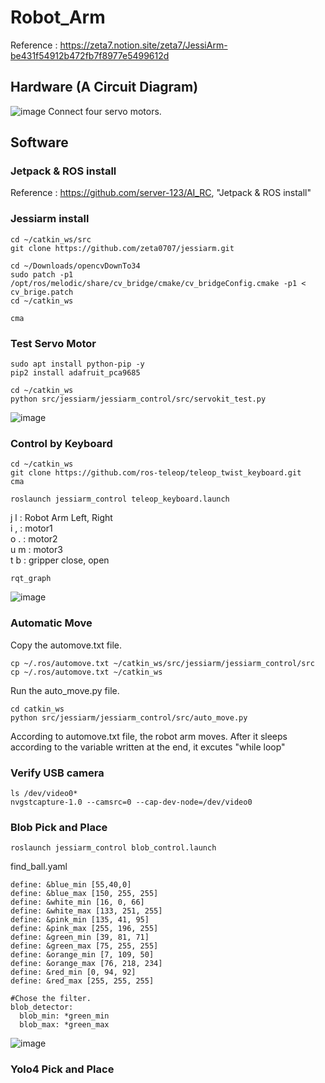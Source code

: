 # Robot_Arm
Reference : https://zeta7.notion.site/zeta7/JessiArm-be431f54912b472fb7f8977e5499612d
## Hardware (A Circuit Diagram)
![image](https://github.com/server-123/Robot_Arm/assets/73692229/263003c9-ebbb-4816-bfb2-d8b9b06ef14e)
Connect four servo motors.
## Software
### Jetpack & ROS install
Reference : https://github.com/server-123/AI_RC, "Jetpack & ROS install"
### Jessiarm install
```
cd ~/catkin_ws/src
git clone https://github.com/zeta0707/jessiarm.git

cd ~/Downloads/opencvDownTo34
sudo patch -p1 /opt/ros/melodic/share/cv_bridge/cmake/cv_bridgeConfig.cmake -p1 < cv_brige.patch
cd ~/catkin_ws

cma
```
### Test Servo Motor
```
sudo apt install python-pip -y
pip2 install adafruit_pca9685

cd ~/catkin_ws
python src/jessiarm/jessiarm_control/src/servokit_test.py
```
![image](https://github.com/server-123/Robot_Arm/assets/73692229/7f9341c7-48f3-4a6e-8324-f79089081031)
### Control by Keyboard
```
cd ~/catkin_ws
git clone https://github.com/ros-teleop/teleop_twist_keyboard.git
cma
```

```
roslaunch jessiarm_control teleop_keyboard.launch
```
j l : Robot Arm Left, Right  
i , : motor1  
o . : motor2  
u m : motor3  
t b : gripper close, open

```
rqt_graph
```
![image](https://github.com/server-123/Robot_Arm/assets/73692229/8c05987b-0f0b-4cc8-be66-ac7518fdfded)
### Automatic Move
Copy the automove.txt file.
```
cp ~/.ros/automove.txt ~/catkin_ws/src/jessiarm/jessiarm_control/src
cp ~/.ros/automove.txt ~/catkin_ws
```
Run the auto_move.py file.
```
cd catkin_ws
python src/jessiarm/jessiarm_control/src/auto_move.py
```
According to automove.txt file, the robot arm moves.
After it sleeps according to the variable written at the end, it excutes "while loop"
### Verify USB camera
```
ls /dev/video0*
nvgstcapture-1.0 --camsrc=0 --cap-dev-node=/dev/video0
```
### Blob Pick and Place
```
roslaunch jessiarm_control blob_control.launch
```
find_ball.yaml
```
define: &blue_min [55,40,0]
define: &blue_max [150, 255, 255]
define: &white_min [16, 0, 66]
define: &white_max [133, 251, 255]
define: &pink_min [135, 41, 95]
define: &pink_max [255, 196, 255]
define: &green_min [39, 81, 71]
define: &green_max [75, 255, 255]
define: &orange_min [7, 109, 50]
define: &orange_max [76, 218, 234]
define: &red_min [0, 94, 92]
define: &red_max [255, 255, 255]

#Chose the filter.
blob_detector:
  blob_min: *green_min
  blob_max: *green_max
```
![image](https://github.com/server-123/Robot_Arm/assets/73692229/0505243d-d113-4c45-ba93-5062990fb308)
### Yolo4 Pick and Place
